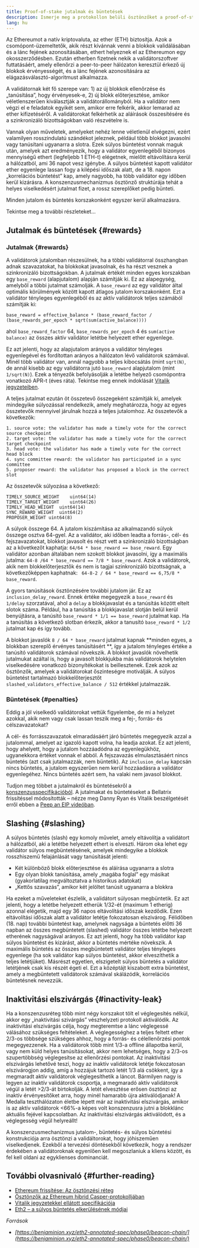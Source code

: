 ```yaml
---
title: Proof-of-stake jutalmak és büntetések
description: Ismerje meg a protokollon belüli ösztönzőket a proof-of-stake Ethereumban.
lang: hu
---
```


Az Ethereumot a natív kriptovaluta, az ether (ETH) biztosítja. Azok a csomópont-üzemeltetők, akik részt kívánnak venni a blokkok validálásában és a lánc fejének azonosításában, ethert helyeznek el az Ethereumon egy okosszerződésben. Ezután etherben fizetnek nekik a validátorszoftver futtatásáért, amely ellenőrzi a peer-to-peer hálózaton keresztül érkező új blokkok érvényességét, és a lánc fejének azonosítására az elágazásválasztó-algoritmust alkalmazza.

A validátornak két fő szerepe van: 1) az új blokkok ellenőrzése és „tanúsítása”, hogy érvényesek-e, 2) új blokk előterjesztése, amikor véletlenszerűen kiválasztják a validátorállományból. Ha a validátor nem végzi el e feladatok egyikét sem, amikor erre felkérik, akkor lemarad az ether kifizetéséről. A validátorokat felkérhetik az aláírások összesítésére és a szinkronizáló bizottságokban való részvételre is.

Vannak olyan műveletek, amelyeket nehéz lenne véletlenül elvégezni, ezért valamilyen rosszindulatú szándékot jeleznek, például több blokkot javasolni vagy tanúsítani ugyanarra a slotra. Ezek súlyos büntetést vonnak maguk után, amelyek azt eredményezik, hogy a validátor egyenlegéből bizonyos mennyiségű ethert (legfeljebb 1 ETH-t) elégetnek, mielőtt eltávolításra kerül a hálózatból, ami 36 napot vesz igénybe. A súlyos büntetést kapott validátor ether egyenlege lassan fogy a kilépési időszak alatt, de a 18. napon „korrelációs büntetést” kap, amely nagyobb, ha több validátor egy időben kerül kizárásra. A konszenzusmechanizmus ösztönző struktúrája tehát a helyes viselkedésért jutalmat fizet, a rossz szereplőket pedig bünteti.

Minden jutalom és büntetés korszakonként egyszer kerül alkalmazásra.

Tekintse meg a további részleteket...

## Jutalmak és büntetések {#rewards}

### Jutalmak {#rewards}

A validátorok jutalomban részesülnek, ha a többi validátorral összhangban adnak szavazatokat, ha blokkokat javasolnak, és ha részt vesznek a szinkronizáló bizottságokban. A jutalmak értékét minden egyes korszakban egy `base_reward` (alapjutalom) alapján számítják ki. Ez az alapegység, amelyből a többi jutalmat számolják. A `base_reward` az egy validátor által optimális körülmények között kapott átlagos jutalom korszakonként. Ezt a validátor tényleges egyenlegéből és az aktív validátorok teljes számából számítják ki:

```
base_reward = effective_balance * (base_reward_factor / (base_rewards_per_epoch * sqrt(sum(active_balance))))
```

ahol `base_reward_factor` 64, `base_rewards_per_epoch` 4 és `sum(active balance)` az összes aktív validátor letétbe helyezett ether egyenlege.

Ez azt jelenti, hogy az alapjutalom arányos a validátor tényleges egyenlegével és fordítottan arányos a hálózaton lévő validátorok számával. Minél több validátor van, annál nagyobb a teljes kibocsátás (mint `sqrt(N)`, de annál kisebb az egy validátorra jutó `base_reward` alapjutalom (mint `1/sqrt(N)`). Ezek a tényezők befolyásolják a letétbe helyező csomópontra vonatkozó APR-t (éves ráta). Tekintse meg ennek indoklását [Vitalik jegyzeteiben](https://notes.ethereum.org/@vbuterin/rkhCgQteN?type=view#Base-rewards).

A teljes jutalmat ezután öt összetevő összegeként számítják ki, amelyek mindegyike súlyozással rendelkezik, amely meghatározza, hogy az egyes összetevők mennyivel járulnak hozzá a teljes jutalomhoz. Az összetevők a következők:

```
1. source vote: the validator has made a timely vote for the correct source checkpoint
2. target vote: the validator has made a timely vote for the correct target checkpoint
3. head vote: the validator has made a timely vote for the correct head block
4. sync committee reward: the validator has participated in a sync committee
5. proposer reward: the validator has proposed a block in the correct slot
```

Az összetevők súlyozása a következő:

```
TIMELY_SOURCE_WEIGHT    uint64(14)
TIMELY_TARGET_WEIGHT    uint64(26)
TIMELY_HEAD_WEIGHT  uint64(14)
SYNC_REWARD_WEIGHT  uint64(2)
PROPOSER_WEIGHT uint64(8)
```

A súlyok összege 64. A jutalom kiszámítása az alkalmazandó súlyok összege osztva 64-gyel. Az a validátor, aki időben leadta a forrás-, cél- és fejszavazatokat, blokkot javasolt és részt vett a szinkronizáló bizottságban az a következőt kaphatja: `64/64 * base_reward == base_reward`. Egy validátor azonban általában nem szokott blokkot javasolni, így a maximális jutalma: `64-8 /64 * base_reward == 7/8 * base_reward`. Azok a validátorok, akik nem blokkelőterjesztők és nem is tagjai szinkronizáló bizottságnak, a következőképpen kaphatnak: ` 64-8-2 / 64 * base_reward == 6,75/8 * base_reward`.

A gyors tanúsítások ösztönzésére további jutalom jár. Ez az `inclusion_delay_reward`. Ennek értéke megegyezik a `base_reward` és `1/delay` szorzatával, ahol a `delay` a blokkjavaslat és a tanúsítás között eltelt slotok száma. Például, ha a tanúsítás a blokkjavaslat slotján belül kerül benyújtásra, a tanúsító `base_reward * 1/1 == base_reward` jutalmat kap. Ha a tanúsítás a következő slotban érkezik, akkor a tanusító `base_reward * 1/2` jutalmat kap és így tovább.

A blokkot javaslók `8 / 64 * base_reward` jutalmat kapnak **minden egyes, a blokkban szereplő érvényes tanúsításért **, így a jutalom tényleges értéke a tanúsító validátorok számával növekszik. A blokkot javaslók növelhetik jutalmukat azáltal is, hogy a javasolt blokkjukba más validátorok helytelen viselkedésére vonatkozó bizonyítékokat is beillesztenek. Ezek azok az ösztönzők, amelyek a validátorokat őszinteségre motiválják. A súlyos büntetést tartalmazó blokkelőterjesztőt `slashed_validators_effective_balance / 512` értékkel jutalmazzák.

### Büntetések {#penalties}

Eddig a jól viselkedő validátorokat vettük figyelembe, de mi a helyzet azokkal, akik nem vagy csak lassan teszik meg a fej-, forrás- és célszavazatokat?

A cél- és forrásszavazatok elmaradásáért járó büntetés megegyezik azzal a jutalommal, amelyet az igazoló kapott volna, ha leadja azokat. Ez azt jelenti, hogy ahelyett, hogy a jutalom hozzáadódna az egyenlegükhöz, ugyanekkora értéket vonnak el abból. A fejszavazás elmulasztásáért nincs büntetés (azt csak jutalmazzák, nem büntetik). Az `inclusion_delay` kapcsán nincs büntetés, a jutalom egyszerűen nem kerül hozzáadásra a validátor egyenlegéhez. Nincs büntetés azért sem, ha valaki nem javasol blokkot.

Tudjon meg többet a jutalmakról és büntetésekről a [konszenzusspecifikációból](https://github.com/ethereum/consensus-specs/blob/dev/specs/altair/beacon-chain.md). A jutalmakat és büntetéseket a Bellatrix frissítéssel módosították – nézze meg Danny Ryan és Vitalik beszélgetését erről ebben a [Peep an EIP videóban](https://www.youtube.com/watch?v=iaAEGs1DMgQ).

## Slashing {#slashing}

A súlyos büntetés (slash) egy komoly művelet, amely eltávolítja a validátort a hálózatból, aki a letétbe helyezett ethert is elveszti. Három oka lehet egy validátor súlyos megbüntetésének, amelyek mindegyike a blokkok rosszhiszemű felajánlását vagy tanúsítását jelenti:

- Két különböző blokk előterjesztése és aláírása ugyanarra a slotra
- Egy olyan blokk tanúsítása, amely „magába foglal” egy másikat (gyakorlatilag megváltoztatva a historikus adatokat)
- „Kettős szavazás”, amikor két jelöltet tanúsít ugyanarra a blokkra

Ha ezeket a műveleteket észlelik, a validátort súlyosan megbüntetik. Ez azt jelenti, hogy a letétbe helyezett etherük 1/32-ét (maximum 1 etherig) azonnal elégetik, majd egy 36 napos eltávolítási időszak kezdődik. Ezen eltávolítási időszak alatt a validátor letétje fokozatosan elszivárog. Félidőben (18. nap) további büntetést kap, amelynek nagysága a büntetés előtti 36 napban az összes megbüntetett (slashed) validátor összes letétbe helyezett etherének nagyságával arányos. Ez azt jelenti, hogy ha több validátor kap súlyos büntetést és kizárást, akkor a büntetés mértéke növekszik. A maximális büntetés az összes megbüntetett validátor teljes tényleges egyenlege (ha sok validátor kap súlyos büntetést, akkor elveszíthetik a teljes letétjüket). Másrészt egyetlen, elszigetelt súlyos büntetés a validátor letétjének csak kis részét égeti el. Ezt a középtájt kiszabott extra büntetést, amely a megbüntetett validátorok számával skálázódik, korrelációs büntetésnek nevezzük.

## Inaktivitási elszivárgás {#inactivity-leak}

Ha a konszenzusréteg több mint négy korszakot tölt el véglegesítés nélkül, akkor egy „inaktivitási szivárgás” vészhelyzeti protokoll aktiválódik. Az inaktivitási elszivárgás célja, hogy megteremtse a lánc véglegessé válásához szükséges feltételeket. A véglegességhez a teljes feltett ether 2/3-os többsége szükséges ahhoz, hogy a forrás- és célellenőrzési pontok megegyezzenek. Ha a validátorok több mint 1/3-a offline állapotba kerül, vagy nem küld helyes tanúsításokat, akkor nem lehetséges, hogy a 2/3-os szupertöbbség véglegesítse az ellenőrzési pontokat. Az inaktivitási elszivárgás lehetővé teszi, hogy az inaktív validátorok letétje fokozatosan elszivárogjon addig, amíg a hozzájuk tartozó letét 1/3 alá csökkent, így a megmaradt aktív validátorok véglegesíthetik a láncot. Bármilyen nagy is legyen az inaktív validátorok csoportja, a megmaradó aktív validátorok végül a letét >2/3-át birtokolják. A letét elvesztése erősen ösztönzi az inaktív érvényesítőket arra, hogy minél hamarabb újra aktiválódjanak! A Medalla teszthálózaton életbe lépett már az inaktivitási elszivárgás, amikor is az aktív validátorok <66%-a képes volt konszenzusra jutni a blokklánc aktuális fejével kapcsolatban. Az inaktivitási elszivárgás aktiválódott, és a véglegesség végül helyreállt!

A konszenzusmechanizmus jutalom-, büntetés- és súlyos büntetési konstrukciója arra ösztönzi a validáltorokat, hogy jóhiszeműen viselkedjenek. Ezekből a tervezési döntésekből következik, hogy a rendszer érdekében a validátoroknak egyenlően kell megoszlaniuk a kliens között, és fel kell oldani az egyklienses dominanciát.

## További olvasnivaló {#further-reading}

- [Ethereum frissítése: Az ösztönzési réteg](https://eth2book.info/altair/part2/incentives)
- [Ösztönzők az Ethereum hibrid Casper-protokolljában](https://arxiv.org/pdf/1903.04205.pdf)
- [Vitalik jegyzetekkel ellátott specifikációja](https://github.com/ethereum/annotated-spec/blob/master/phase0/beacon-chain.md#rewards-and-penalties-1)
- [Eth2 – a súlyos büntetés elkerülésének módjai](https://medium.com/prysmatic-labs/eth2-slashing-prevention-tips-f6faa5025f50)

_Források_

- _[https://benjaminion.xyz/eth2-annotated-spec/phase0/beacon-chain/](https://benjaminion.xyz/eth2-annotated-spec/phase0/beacon-chain/)_
